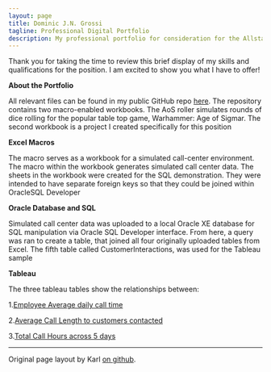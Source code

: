 ```yaml
---
layout: page
title: Dominic J.N. Grossi
tagline: Professional Digital Portfolio
description: My professional portfolio for consideration for the Allstate Workflow Core Tech Consultant Position
---
```

Thank you for taking the time to review this brief display of my skills and qualifications for the position. I am excited to show you what I have to offer!



**About the Portfolio**

All relevant files can be found in my public GitHub repo [here](https://github.com/Dominicgrossi). The repository contains two macro-enabled workbooks. The AoS roller simulates rounds of dice rolling for the popular table top game, Warhammer: Age of Sigmar. The second workbook is a project I created specifically for this position



**Excel Macros**

The macro serves as a workbook for a simulated call-center environment. The macro within the workbook generates simulated call center data. The sheets in the workbook were created for the SQL demonstration. They were intended to have separate foreign keys so that they could be joined within OracleSQL Developer

**Oracle Database and SQL**

Simulated call center data was uploaded to a local Oracle XE database for SQL manipulation via Oracle SQL Developer interface. From here, a query was ran to create a table, that joined all four originally uploaded tables from Excel. The fifth table called CustomerInteractions, was used for the Tableau sample


**Tableau**




The three tableau tables show the relationships between:

1.[Employee Average daily call time](https://public.tableau.com/profile/dominic.grossi#!/vizhome/AllstatePortfolio/EmployeeAvg_CallTime?publish=yes)

2.[Average Call Length to customers contacted](https://public.tableau.com/profile/dominic.grossi#!/vizhome/AllstatePortfolio2/AvgCLCustomersContacted?publish=yes)

3.[Total Call Hours across 5 days](https://public.tableau.com/profile/dominic.grossi#!/vizhome/AllstatePortfolio3/Totalcallhours5day?publish=yes)

---

Original page layout by Karl [on github](https://github.com/kbroman/simple_site).
